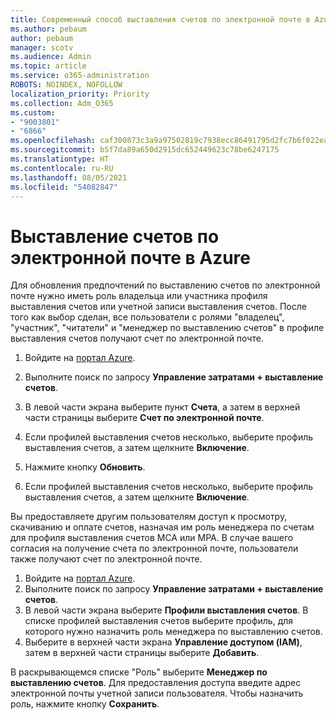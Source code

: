 ```yaml
---
title: Современный способ выставления счетов по электронной почте в Azure
ms.author: pebaum
author: pebaum
manager: scotv
ms.audience: Admin
ms.topic: article
ms.service: o365-administration
ROBOTS: NOINDEX, NOFOLLOW
localization_priority: Priority
ms.collection: Adm_O365
ms.custom:
- "9003801"
- "6866"
ms.openlocfilehash: caf300873c3a9a97502819c7938ecc86491795d2fc7b6f022ead5d38ca965b8c
ms.sourcegitcommit: b5f7da89a650d2915dc652449623c78be6247175
ms.translationtype: HT
ms.contentlocale: ru-RU
ms.lasthandoff: 08/05/2021
ms.locfileid: "54082847"
---
```

# <a name="email-invoicing-in-azure"></a>Выставление счетов по электронной почте в Azure

Для обновления предпочтений по выставлению счетов по электронной почте нужно иметь роль владельца или участника профиля выставления счетов или учетной записи выставления счетов. После того как выбор сделан, все пользователи с ролями "владелец", "участник", "читатели" и "менеджер по выставлению счетов" в профиле выставления счетов получают счет по электронной почте.

1. Войдите на [портал Azure](https://portal.azure.com/).
2. Выполните поиск по запросу **Управление затратами + выставление счетов**.
3. В левой части экрана выберите пункт **Счета**, а затем в верхней части страницы выберите **Счет по электронной почте**.
4. Если профилей выставления счетов несколько, выберите профиль выставления счетов, а затем щелкните **Включение**.

5. Нажмите кнопку **Обновить**.
6. Если профилей выставления счетов несколько, выберите профиль выставления счетов, а затем щелкните **Включение**.

Вы предоставляете другим пользователям доступ к просмотру, скачиванию и оплате счетов, назначая им роль менеджера по счетам для профиля выставления счетов MCA или МРА. В случае вашего согласия на получение счета по электронной почте, пользователи также получают счет по электронной почте.

1. Войдите на [портал Azure](https://portal.azure.com/).
2. Выполните поиск по запросу **Управление затратами + выставление счетов**.
3. В левой части экрана выберите **Профили выставления счетов**. В списке профилей выставления счетов выберите профиль, для которого нужно назначить роль менеджера по выставлению счетов.
4. Выберите в верхней части экрана **Управление доступом (IAM)**, затем в верхней части страницы выберите **Добавить**.

В раскрывающемся списке "Роль" выберите **Менеджер по выставлению счетов**. Для предоставления доступа введите адрес электронной почты учетной записи пользователя. Чтобы назначить роль, нажмите кнопку **Сохранить**.

